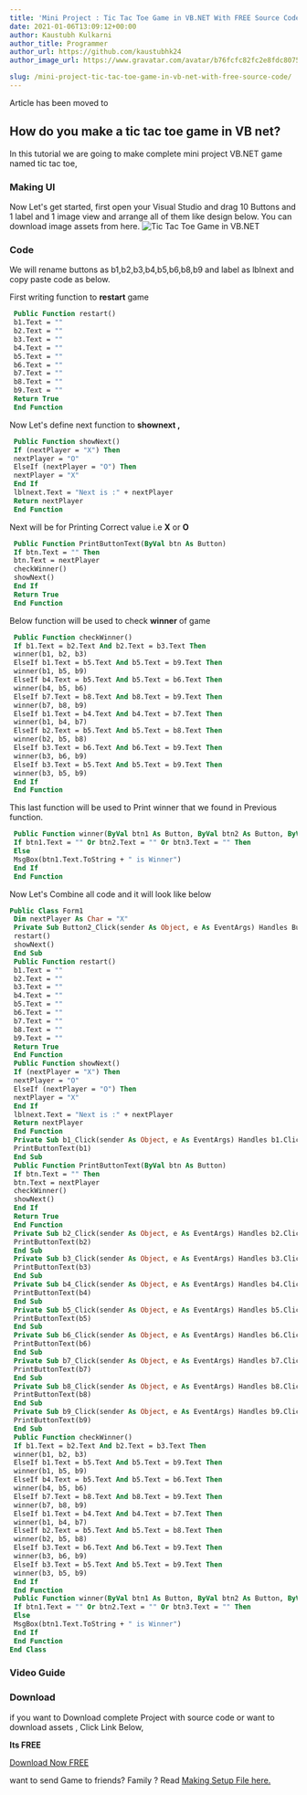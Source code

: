```yaml
---
title: 'Mini Project : Tic Tac Toe Game in VB.NET With FREE Source Code'
date: 2021-01-06T13:09:12+00:00
author: Kaustubh Kulkarni
author_title: Programmer
author_url: https://github.com/kaustubhk24
author_image_url: https://www.gravatar.com/avatar/b76fcfc82fc2e8fdc8075636f1735f61?s=200

slug: /mini-project-tic-tac-toe-game-in-vb-net-with-free-source-code/
---
```

Article has been moved to
 

## How do you make a tic tac toe game in VB net? 

In this tutorial we are going to make complete mini project VB.NET game named tic tac toe,

### **Making UI**

Now Let's get started, first open your Visual Studio and drag 10 Buttons and 1 label and 1 image view and arrange all of them like design below. You can download image assets from here.
![Tic Tac Toe Game in VB.NET](https://kaustubhk24.netlify.app/imgs/wp-content/uploads/2021/01/tic-tac-toe.png) 

### **Code**

We will rename buttons as b1,b2,b3,b4,b5,b6,b8,b9 and label as lblnext and copy paste code as below.

First writing function to **restart** game 

```vb title="file.vb"
 Public Function restart()
 b1.Text = ""
 b2.Text = ""
 b3.Text = ""
 b4.Text = ""
 b5.Text = ""
 b6.Text = ""
 b7.Text = ""
 b8.Text = ""
 b9.Text = ""
 Return True
 End Function
```

Now Let's define next function to **shownext ,**

```vb title="file.vb"
 Public Function showNext()
 If (nextPlayer = "X") Then
 nextPlayer = "O"
 ElseIf (nextPlayer = "O") Then
 nextPlayer = "X"
 End If
 lblnext.Text = "Next is :" + nextPlayer
 Return nextPlayer
 End Function
```

Next will be for Printing Correct value i.e **X** or **O**

```vb title="file.vb"
 Public Function PrintButtonText(ByVal btn As Button)
 If btn.Text = "" Then
 btn.Text = nextPlayer
 checkWinner()
 showNext()
 End If
 Return True
 End Function
```

Below function will be used to check **winner** of game

```vb title="file.vb"
 Public Function checkWinner()
 If b1.Text = b2.Text And b2.Text = b3.Text Then
 winner(b1, b2, b3)
 ElseIf b1.Text = b5.Text And b5.Text = b9.Text Then
 winner(b1, b5, b9)
 ElseIf b4.Text = b5.Text And b5.Text = b6.Text Then
 winner(b4, b5, b6)
 ElseIf b7.Text = b8.Text And b8.Text = b9.Text Then
 winner(b7, b8, b9)
 ElseIf b1.Text = b4.Text And b4.Text = b7.Text Then
 winner(b1, b4, b7)
 ElseIf b2.Text = b5.Text And b5.Text = b8.Text Then
 winner(b2, b5, b8)
 ElseIf b3.Text = b6.Text And b6.Text = b9.Text Then
 winner(b3, b6, b9)
 ElseIf b3.Text = b5.Text And b5.Text = b9.Text Then
 winner(b3, b5, b9)
 End If
 End Function
```

This last function will be used to Print winner that we found in Previous function.

```vb title="file.vb"
 Public Function winner(ByVal btn1 As Button, ByVal btn2 As Button, ByVal btn3 As Button)
 If btn1.Text = "" Or btn2.Text = "" Or btn3.Text = "" Then
 Else
 MsgBox(btn1.Text.ToString + " is Winner")
 End If
 End Function
```

Now Let's Combine all code and it will look like below

```vb title="file.vb"
Public Class Form1
 Dim nextPlayer As Char = "X"
 Private Sub Button2_Click(sender As Object, e As EventArgs) Handles Button2.Click
 restart()
 showNext()
 End Sub
 Public Function restart()
 b1.Text = ""
 b2.Text = ""
 b3.Text = ""
 b4.Text = ""
 b5.Text = ""
 b6.Text = ""
 b7.Text = ""
 b8.Text = ""
 b9.Text = ""
 Return True
 End Function
 Public Function showNext()
 If (nextPlayer = "X") Then
 nextPlayer = "O"
 ElseIf (nextPlayer = "O") Then
 nextPlayer = "X"
 End If
 lblnext.Text = "Next is :" + nextPlayer
 Return nextPlayer
 End Function
 Private Sub b1_Click(sender As Object, e As EventArgs) Handles b1.Click
 PrintButtonText(b1)
 End Sub
 Public Function PrintButtonText(ByVal btn As Button)
 If btn.Text = "" Then
 btn.Text = nextPlayer
 checkWinner()
 showNext()
 End If
 Return True
 End Function
 Private Sub b2_Click(sender As Object, e As EventArgs) Handles b2.Click
 PrintButtonText(b2)
 End Sub
 Private Sub b3_Click(sender As Object, e As EventArgs) Handles b3.Click
 PrintButtonText(b3)
 End Sub
 Private Sub b4_Click(sender As Object, e As EventArgs) Handles b4.Click
 PrintButtonText(b4)
 End Sub
 Private Sub b5_Click(sender As Object, e As EventArgs) Handles b5.Click
 PrintButtonText(b5)
 End Sub
 Private Sub b6_Click(sender As Object, e As EventArgs) Handles b6.Click
 PrintButtonText(b6)
 End Sub
 Private Sub b7_Click(sender As Object, e As EventArgs) Handles b7.Click
 PrintButtonText(b7)
 End Sub
 Private Sub b8_Click(sender As Object, e As EventArgs) Handles b8.Click
 PrintButtonText(b8)
 End Sub
 Private Sub b9_Click(sender As Object, e As EventArgs) Handles b9.Click
 PrintButtonText(b9)
 End Sub
 Public Function checkWinner()
 If b1.Text = b2.Text And b2.Text = b3.Text Then
 winner(b1, b2, b3)
 ElseIf b1.Text = b5.Text And b5.Text = b9.Text Then
 winner(b1, b5, b9)
 ElseIf b4.Text = b5.Text And b5.Text = b6.Text Then
 winner(b4, b5, b6)
 ElseIf b7.Text = b8.Text And b8.Text = b9.Text Then
 winner(b7, b8, b9)
 ElseIf b1.Text = b4.Text And b4.Text = b7.Text Then
 winner(b1, b4, b7)
 ElseIf b2.Text = b5.Text And b5.Text = b8.Text Then
 winner(b2, b5, b8)
 ElseIf b3.Text = b6.Text And b6.Text = b9.Text Then
 winner(b3, b6, b9)
 ElseIf b3.Text = b5.Text And b5.Text = b9.Text Then
 winner(b3, b5, b9)
 End If
 End Function
 Public Function winner(ByVal btn1 As Button, ByVal btn2 As Button, ByVal btn3 As Button)
 If btn1.Text = "" Or btn2.Text = "" Or btn3.Text = "" Then
 Else
 MsgBox(btn1.Text.ToString + " is Winner")
 End If
 End Function
End Class

```

### **Video Guide**



### **Download** 

if you want to Download complete Project with source code or want to download assets , Click Link Below, 

**Its FREE**



[Download Now FREE](https://github.com/JustInClicks-com/static-cdn/raw/main/Downloads/Desktop/Tic%20Tac%20Toe.rar)



want to send Game to friends? Family ? Read [Making Setup File here.](https://blog.kaustubh.codes/how-to-make-setup-file-in-vb-net/)